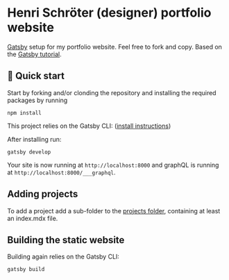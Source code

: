 # Henri Schröter (designer) portfolio website

[Gatsby](https://www.gatsbyjs.com) setup for my portfolio website. Feel free to
fork and copy. Based on the
[Gatsby tutorial](https://www.gatsbyjs.com/docs/tutorial/).

## 🚀 Quick start

Start by forking and/or clonding the repository and installing the required
packages by running

```shell
npm install
```

This project relies on the Gatsby CLI:
([install instructions](https://www.gatsbyjs.com/docs/tutorial/part-0/#gatsby-cli))

After installing run:

```shell
gatsby develop
```

Your site is now running at `http://localhost:8000` and graphQL is running at
`http://localhost:8000/___graphql`.

## Adding projects

To add a project add a sub-folder to the
[projects folder](https://github.com/henrilouis/portfolio/tree/main/content/projects),
containing at least an index.mdx file.

## Building the static website

Building again relies on the Gatsby CLI:

```shell
gatsby build
```
